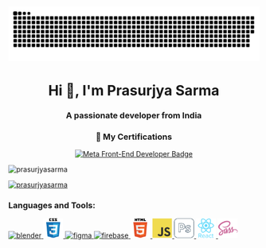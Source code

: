 <img src="https://raw.githubusercontent.com/ShinoKana/ShinoKana/ac7dd45659675e1428ea6f44ff2a6c49582d43af/github-contribution-grid-snake.svg" alt="snake-game"/>

<h1 align="center">Hi 👋, I'm Prasurjya Sarma</h1>
<h3 align="center">A passionate developer from India</h3>

<h3 align="center">🏅 My Certifications</h3>
<p align="center">
  <a href="https://www.credly.com/badges/b5e87cda-06e5-4055-851f-f8076d4207c1/public_url">
    <img src="https://images.credly.com/images/6b924fae-3cd7-4233-b012-97413c62c85d/blob" alt="Meta Front-End Developer Badge" width="200"/>
  </a>
</p>



<p align="left"> <img src="https://komarev.com/ghpvc/?username=prasurjyasarma&label=Profile%20views&color=0e75b6&style=flat" alt="prasurjyasarma" /> </p>

<p align="left"> <a href="https://github.com/ryo-ma/github-profile-trophy"><img src="https://github-profile-trophy.vercel.app/?username=prasurjyasarma" alt="prasurjyasarma" /></a> </p>

<p align="left">
</p>

<h3 align="left">Languages and Tools:</h3>
<p align="left" > <a href="https://www.blender.org/" target="_blank" rel="noreferrer"> <img src="https://download.blender.org/branding/community/blender_community_badge_white.svg" alt="blender" width="40" height="40"/> </a> <a href="https://www.w3schools.com/css/" target="_blank" rel="noreferrer"> <img src="https://raw.githubusercontent.com/devicons/devicon/master/icons/css3/css3-original-wordmark.svg" alt="css3" width="40" height="40"/> </a> <a href="https://www.figma.com/" target="_blank" rel="noreferrer"> <img src="https://www.vectorlogo.zone/logos/figma/figma-icon.svg" alt="figma" width="40" height="40"/> </a> <a href="https://firebase.google.com/" target="_blank" rel="noreferrer"> <img src="https://www.vectorlogo.zone/logos/firebase/firebase-icon.svg" alt="firebase" width="40" height="40"/> </a> <a href="https://www.w3.org/html/" target="_blank" rel="noreferrer"> <img src="https://raw.githubusercontent.com/devicons/devicon/master/icons/html5/html5-original-wordmark.svg" alt="html5" width="40" height="40"/> </a> <a href="https://developer.mozilla.org/en-US/docs/Web/JavaScript" target="_blank" rel="noreferrer"> <img src="https://raw.githubusercontent.com/devicons/devicon/master/icons/javascript/javascript-original.svg" alt="javascript" width="40" height="40"/> </a> <a href="https://www.photoshop.com/en" target="_blank" rel="noreferrer"> <img src="https://raw.githubusercontent.com/devicons/devicon/master/icons/photoshop/photoshop-line.svg" alt="photoshop" width="40" height="40"/> </a> <a href="https://reactjs.org/" target="_blank" rel="noreferrer"> <img src="https://raw.githubusercontent.com/devicons/devicon/master/icons/react/react-original-wordmark.svg" alt="react" width="40" height="40"/> </a> <a href="https://sass-lang.com" target="_blank" rel="noreferrer"> <img src="https://raw.githubusercontent.com/devicons/devicon/master/icons/sass/sass-original.svg" alt="sass" width="40" height="40"/> </a> </p>



